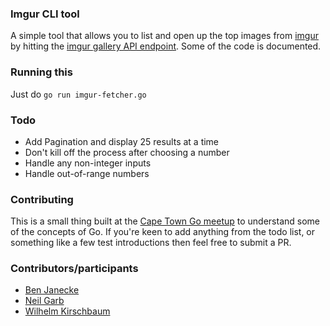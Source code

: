 ### Imgur CLI tool

A simple tool that allows you to list and open up the top images from [imgur](http://www.imgur.com) by hitting the [imgur gallery API endpoint](http://imgur.com/gallery.json). Some of the code is documented.

### Running this

Just do `go run imgur-fetcher.go`

### Todo

* Add Pagination and display 25 results at a time
* Don't kill off the process after choosing a number
* Handle any non-integer inputs
* Handle out-of-range numbers

### Contributing

This is a small thing built at the [Cape Town Go meetup](http://www.meetup.com/Go-Cape-Town-User-Group/) to understand some of the concepts of Go. If you're keen to add anything from the todo list, or something like a few test introductions then feel free to submit a PR.

### Contributors/participants

* [Ben Janecke](https://github.com/BenJanecke)
* [Neil Garb](https://github.com/NeilGarb)
* [Wilhelm Kirschbaum](https://github.com/wkirschbaum)